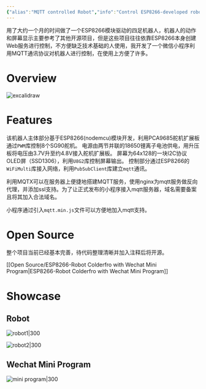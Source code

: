 ```yaml
---
{"alias":"MQTT controlled Robot","info":"Control ESP8266-developed robot by wechat mini program via mqtt","date":"2023-08-28T14:07","update":"2023-08-29T16:17","tags":["note/2023/08","note/tech"],"id":"note20230828140740","dg-publish":true,"noteIcon":2,"permalink":"/notes/tech/communication-between-wechat-mini-program-and-esp-8266-robot/","dgPassFrontmatter":true,"created":"2023-08-28T14:07","updated":"2023-08-29T16:17"}
---
```



用了大约一个月的时间做了一个ESP8266模块驱动的四足机器人，机器人的动作和屏幕显示主要参考了其他开源项目，但是这些项目往往依靠ESP8266本身创建Web服务进行控制，不方便缺乏技术基础的人使用，我开发了一个微信小程序利用MQTT通讯协议对机器人进行控制，在使用上方便了许多。

# Overview
![excalidraw](https://cdn.jsdelivr.net/gh/blleng/images/upload/202308281558287.svg)

# Features
该机器人主体部分基于ESP8266(nodemcu)模块开发，利用PCA9685舵机扩展板通过`PWM`库控制8个SG90舵机。
电源由两节并联的18650锂离子电池供电，用升压板将电压由3.7V升至约4.8V接入舵机扩展板。
屏幕为64x128的一块I2C协议OLED屏（SSD1306），利用`U8G2`库控制屏幕输出。
控制部分通过ESP8266的`WiFiMulti`库接入网络，利用`PubSubClient`库建立`mqtt`通讯。

利用MQTX可以在服务器上便捷地搭建MQTT服务，使用nginx为mqtt服务做反向代理，并添加ssl支持。为了让正式发布的小程序接入mqtt服务器，域名需要备案且将其加入合法域名。

小程序通过引入`mqtt.min.js`文件可以方便地加入mqtt支持。

# Open Source
整个项目当前已经基本完善，待代码整理清晰并加入注释后将开源。

[[Open Source/ESP8266-Robot Colderfro with Wechat Mini Program\|ESP8266-Robot Colderfro with Wechat Mini Program]]

# Showcase
## Robot

![robot1|300](https://cdn.jsdelivr.net/gh/blleng/images/upload/202308281529331.jpg)

![robot2|300](https://cdn.jsdelivr.net/gh/blleng/images/upload/202308281529333.jpg)

## Wechat Mini Program
![mini program|300](https://cdn.jsdelivr.net/gh/blleng/images/upload/202308281534048.jpg)
